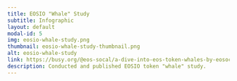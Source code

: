 ```yaml
---
title: EOSIO "Whale" Study
subtitle: Infographic
layout: default
modal-id: 5
img: eosio-whale-study.png
thumbnail: eosio-whale-study-thumbnail.png
alt: eosio-whale-study
link: https://busy.org/@eos-socal/a-dive-into-eos-token-whales-by-eosocal
description: Conducted and published EOSIO token "whale" study.
---
```

